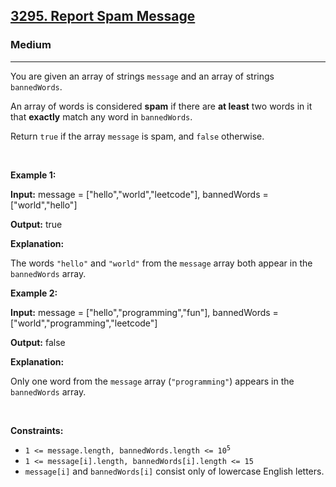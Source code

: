 <h2><a href="https://leetcode.com/problems/report-spam-message/">3295. Report Spam Message</a></h2><h3>Medium</h3><hr><div bis_skin_checked="1"><p>You are given an array of strings <code>message</code> and an array of strings <code>bannedWords</code>.</p>

<p>An array of words is considered <strong>spam</strong> if there are <strong>at least</strong> two words in it that <b>exactly</b> match any word in <code>bannedWords</code>.</p>

<p>Return <code>true</code> if the array <code>message</code> is spam, and <code>false</code> otherwise.</p>

<p>&nbsp;</p>
<p><strong class="example">Example 1:</strong></p>

<div class="example-block" bis_skin_checked="1">
<p><strong>Input:</strong> <span class="example-io">message = ["hello","world","leetcode"], bannedWords = ["world","hello"]</span></p>

<p><strong>Output:</strong> <span class="example-io">true</span></p>

<p><strong>Explanation:</strong></p>

<p>The words <code>"hello"</code> and <code>"world"</code> from the <code>message</code> array both appear in the <code>bannedWords</code> array.</p>
</div>

<p><strong class="example">Example 2:</strong></p>

<div class="example-block" bis_skin_checked="1">
<p><strong>Input:</strong> <span class="example-io">message = ["hello","programming","fun"], bannedWords = ["world","programming","leetcode"]</span></p>

<p><strong>Output:</strong> <span class="example-io">false</span></p>

<p><strong>Explanation:</strong></p>

<p>Only one word from the <code>message</code> array (<code>"programming"</code>) appears in the <code>bannedWords</code> array.</p>
</div>

<p>&nbsp;</p>
<p><strong>Constraints:</strong></p>

<ul>
	<li><code>1 &lt;= message.length, bannedWords.length &lt;= 10<sup>5</sup></code></li>
	<li><code>1 &lt;= message[i].length, bannedWords[i].length &lt;= 15</code></li>
	<li><code>message[i]</code> and <code>bannedWords[i]</code> consist only of lowercase English letters.</li>
</ul>
</div>